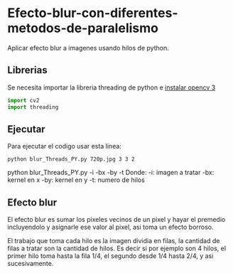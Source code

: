 # Efecto-blur-con-diferentes-metodos-de-paralelismo
Aplicar efecto blur a imagenes usando hilos de python.

## Librerias
Se necesita importar la libreria threading de python e [instalar opencv 3](https://linuxhint.com/how-to-install-opencv-on-ubuntu/) 
```python
import cv2
import threading
```

## Ejecutar
Para ejecutar el codigo usar esta linea:
```
python blur_Threads_PY.py 720p.jpg 3 3 2
```
python blur_Threads_PY.py -i -bx -by -t
Donde:
-i: imagen a tratar
-bx: kernel en x
-by: kernel en y
-t: numero de hilos

## Efecto blur 

El efecto blur es sumar los pixeles vecinos de un pixel y hayar el premedio incluyendolo y asignarle ese valor al pixel, asi toma un efecto borroso.

El trabajo que toma cada hilo es la imagen dividia en filas, la cantidad de filas a tratar son la cantidad de hilos. Es decir si por ejemplo son 4 hilos, el primer hilo toma hasta la fila 1/4, el segundo desde 1/4 hasta 2/4, y asi sucesivamente.




